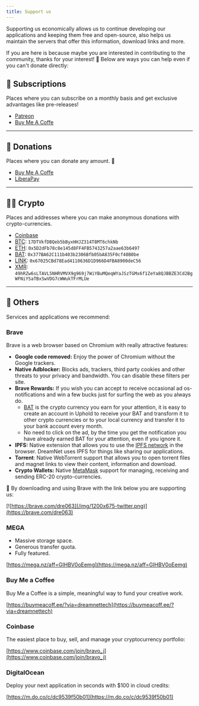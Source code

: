 ```yaml
---
title: Support us
---
```


Supporting us economically allows us to continue developing our applications and keeping them free and open-source, also helps us maintain the servers that offer this information, download links and more.

If you are here is because maybe you are interested in contributing to the community, thanks for your interest! 💖 Below are ways you can help even if you can't donate directly:

## 🌟 Subscriptions

Places where you can subscribe on a monthly basis and get exclusive advantages like pre-releases!

- [Patreon](https://www.patreon.com/dreamnet)
- [Buy Me A Coffe](https://www.buymeacoffee.com/dreamnettech)

---

## 💌 Donations

Places where you can donate any amount. 🥰

- [Buy Me A Coffe](https://www.buymeacoffee.com/dreamnettech)
- [LiberaPay](https://liberapay.com/dreamnet)

---

## 👨‍💻 Crypto

Places and addresses where you can make anonymous donations with crypto-currencies.

- [Coinbase](https://commerce.coinbase.com/checkout/24a8bcb6-22db-4166-9bea-fb24fe78f1cd)
- [BTC](https://www.livecoinwatch.com/price/Bitcoin-BTC): `17DTVkfDBQeb5bByxHHJZ314T8MT6chkNb`
- [ETH](https://www.livecoinwatch.com/price/Ethereum-ETH): `0x5D2dFb78c8e145d8FF4FB5743257a2aae63b6497`
- [BAT](https://www.livecoinwatch.com/price/BasicAttentionToken-BAT): `0x377BA62C111b403b2306Bfb05bA835F0cf40B0be`
- [LINK](https://www.livecoinwatch.com/price/ChainLink-LINK): `0x67025CBd78Ead4110636D1D966D4FBA8900deC56`
- [XMR](https://www.livecoinwatch.com/price/Monero-XMR): `49hRZw6sLTAVL5NHRVMVX9g969j7WiYBuMQeqWYaJSzTGMx6f1ZeYa8QJBBZE3Cd2BgWFNiYSaTBxSwVDG7cWWukTFrMLUe`

---

## 🎈 Others

Services and applications we recommend:

### Brave

Brave is a web browser based on Chromium with really attractive features:

- **Google code removed:** Enjoy the power of Chromium without the Google trackers.
- **Native Adblocker:** Blocks ads, trackers, third party cookies and other threats to your privacy and bandwidth. You can disable these filters per site.
- **Brave Rewards:** If you wish you can accept to receive occasional ad os-notifications and win a few bucks just for surfing the web as you always do.
  - [BAT](https://basicattentiontoken.org/) is the crypto currency you earn for your attention, it is easy to create an account in Uphold to receive your BAT and transform it to other crypto currencies or to your local currency and transfer it to your bank account every month.
  - No need to click on the ad, by the time you get the notification you have already earned BAT for your attention, even if you ignore it.
- **IPFS:** Native extension that allows you to use the [IPFS network](https://ipfs.io/) in the browser. DreamNet uses IPFS for things like sharing our applications.
- **Torrent**: Native WebTorrent support that allows you to open torrent files and magnet links to view their content, information and download.
- **Crypto Wallets:** Native [MetaMask](https://metamask.io/) support for managing, receiving and sending ERC-20 crypto-currencies.

🥰 By downloading and using Brave with the link below you are supporting us:

[![https://brave.com/dre063](/img/1200x675-twitter.png)](https://brave.com/dre063)

### MEGA

- Massive storage space. 
- Generous transfer quota.
- Fully featured.

[https://mega.nz/aff=GIHBV0oEemg](https://mega.nz/aff=GIHBV0oEemg)

### Buy Me a Coffee

Buy Me a Coffee is a simple, meaningful way to fund your creative work.

[https://buymeacoff.ee/?via=dreamnettech](https://buymeacoff.ee/?via=dreamnettech)

### Coinbase

The easiest place to buy, sell, and manage your cryptocurrency portfolio:

[https://www.coinbase.com/join/bravo_j](https://www.coinbase.com/join/bravo_j)

### DigitalOcean

Deploy your next application in seconds with $100 in cloud credits:

[https://m.do.co/c/dc9539f50b01](https://m.do.co/c/dc9539f50b01)

<ins data-revive-zoneid="3" data-revive-id="3fe087377ab3999f9bd455cef8976f0b"></ins>